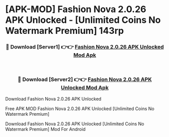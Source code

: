 # [APK-MOD] Fashion Nova 2.0.26 APK Unlocked - [Unlimited Coins No Watermark Premium] 143rp



<div align="center">
<h3>🔴 Download [Server1] 👉👉 <a href="https://momento.my/?title=Fashion_Nova_2.0.26_APK_Unlocked">Fashion Nova 2.0.26 APK Unlocked Mod Apk</a></h3><br>

<h3>🔴 Download [Server2] 👉👉 <a href="https://momento.my/?title=Fashion_Nova_2.0.26_APK_Unlocked">Fashion Nova 2.0.26 APK Unlocked Mod Apk</a></h3>
</div>



Download Fashion Nova 2.0.26 APK Unlocked 

Free APK MOD Fashion Nova 2.0.26 APK Unlocked [Unlimited Coins No Watermark Premium]

Download Fashion Nova 2.0.26 APK Unlocked [Unlimited Coins No Watermark Premium] Mod For Android
